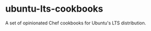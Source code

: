 ubuntu-lts-cookbooks
====================

A set of opinionated Chef cookbooks for Ubuntu's LTS distribution.
